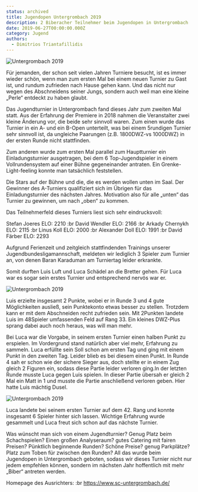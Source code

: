 ```yaml
---
status: archived
title: Jugendopen Untergrombach 2019
description: 2 Biberacher Teilnehmer beim Jugendopen in Untergrombach
date: 2019-06-27T00:00:00.000Z
category: Jugend
authors:
  - Dimitrios Triantafillidis
---
```


![Untergrombach 2019](/assets/blog/20190627.jugendopen-untergrombach-2019/ugrombach2019_3.png)

Für jemanden, der schon seit vielen Jahren Turniere besucht, ist es immer wieder schön, wenn man zum ersten Mal bei einem neuen Turnier zu Gast ist, und rundum zufrieden nach Hause gehen kann. Und das nicht nur wegen des Abschneidens seiner Jungs, sondern auch weil man eine kleine „Perle“ entdeckt zu haben glaubt.

Das Jugendturnier in Untergrombach fand dieses Jahr zum zweiten Mal statt. Aus der Erfahrung der Premiere in 2018 nahmen die Veranstalter zwei kleine Änderung vor, die beide sehr sinnvoll waren. Zum einen wurde das Turnier in ein A- und ein B-Open unterteilt, was bei einem 5rundigen Turnier sehr sinnvoll ist, da ungleiche Paarungen (z.B. 1800DWZ-vs 1000DWZ) in der ersten Runde nicht stattfinden.

Zum anderen wurde zum ersten Mal parallel zum Hauptturnier ein Einladungsturnier ausgetragen, bei dem 6 Top-Jugendspieler in einem Vollrundensystem auf einer Bühne gegeneinander antraten. Ein Grenke-Light-feeling konnte man tatsächlich feststellen.

Die Stars auf der Bühne und die, die es werden wollen unten im Saal. Der Gewinner des A-Turniers qualifiziert sich im Übrigen für das Einladungsturnier des nächsten Jahres. Motivation also für alle „unten“ das Turnier zu gewinnen, um nach „oben“ zu kommen.

Das Teilnehmerfeld dieses Turniers liest sich sehr eindrucksvoll:

Stefan Joeres ELO: 2210 :br David Wendler ELO: 2166 :br Arkady Chernykh ELO: 2115 :br Linus Koll ELO: 2000 :br Alexander Doll ELO: 1991 :br David Färber ELO: 2293

Aufgrund Ferienzeit und zeitgleich stattfindenden Trainings unserer Jugendbundesligamannschaft, meldeten wir lediglich 3 Spieler zum Turnier an, von denen Baran Karaduman am Turniertag leider erkrankte.

Somit durften Luis Luft und Luca Schädel an die Bretter gehen. Für Luca war es sogar sein erstes Turnier und entsprechend nervös war er.

![Untergrombach 2019](/assets/blog/20190627.jugendopen-untergrombach-2019/ugrombach2019_1.png)

Luis erzielte insgesamt 2 Punkte, wobei er in Runde 3 und 4 gute Möglichkeiten ausließ, sein Punktekonto etwas besser zu stellen. Trotzdem kann er mit dem Abschneiden recht zufrieden sein. Mit 2Punkten landete Luis im 48Spieler umfassenden Feld auf Rang 33.
Ein kleines DWZ-Plus sprang dabei auch noch heraus, was will man mehr.

Bei Luca war die Vorgabe, in seinem ersten Turnier einen halben Punkt zu erspielen. Im Vordergrund stand natürlich aber viel mehr, Erfahrung zu sammeln. Luca erfüllte sein Soll schon am ersten Tag und ging mit einem Punkt in den zweiten Tag. Leider blieb es bei diesem einen Punkt. In Runde 4 sah er schon wie der sichere Sieger aus, doch stellte er in einem Zug gleich 2 Figuren ein, sodass diese Partie leider verloren ging.In der letzten Runde musste Luca gegen Luis spielen. In dieser Partie übersah er gleich 2 Mal ein Matt in 1 und musste die Partie anschließend verloren geben. Hier hatte Luis mächtig Dusel.

![Untergrombach 2019](/assets/blog/20190627.jugendopen-untergrombach-2019/ugrombach2019_2.png)

Luca landete bei seinem ersten Turnier auf dem 42. Rang und konnte insgesamt 6 Spieler hinter sich lassen. Wichtige Erfahrung wurde gesammelt und Luca freut sich schon auf das nächste Turnier.

Was wünscht man sich von einem Jugendturnier? Genug Platz beim Schachspielen? Einen großen Analyseraum? gutes Catering mit fairen Preisen? Pünktlich beginnende Runden? Schöne Preise? genug Parkplätze? Platz zum Toben für zwischen den Runden? All das wurde beim Jugendopen in Untergrombach geboten, sodass wir dieses Turnier nicht nur jedem empfehlen können, sondern im nächsten Jahr hoffentlich mit mehr „Biber“ antreten werden.

Homepage des Ausrichters: :br <https://www.sc-untergrombach.de/>
